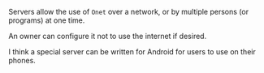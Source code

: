 Servers allow the use of `Onet` over a network, or by multiple persons (or programs) at one time.

An owner can configure it not to use the internet if desired.

I think a special server can be written for Android for users to use on their phones.
